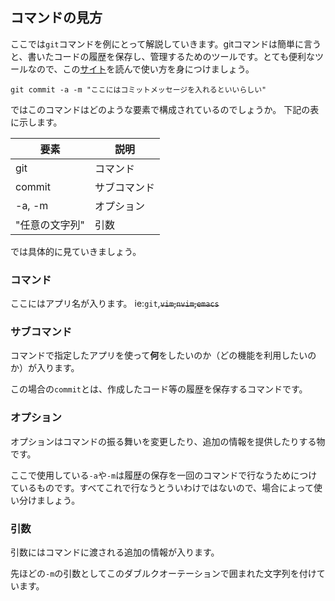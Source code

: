 ## コマンドの見方

ここでは`git`コマンドを例にとって解説していきます。gitコマンドは簡単に言うと、書いたコードの履歴を保存し、管理するためのツールです。とても便利なツールなので、この[サイト](https://git-scm.com/book/ja/v2)を読んで使い方を身につけましょう。

```shell
git commit -a -m "ここにはコミットメッセージを入れるといいらしい"
```

ではこのコマンドはどのような要素で構成されているのでしょうか。
下記の表に示します。


| 要素           | 説明         |
| -------------- | ------------ |
| git            | コマンド     |
| commit         | サブコマンド |
| -a, -m         | オプション   |
| "任意の文字列" | 引数         |

では具体的に見ていきましょう。

### **コマンド**
ここにはアプリ名が入ります。 ie:`git`,~~`vim`,`nvim`,`emacs`~~

### **サブコマンド**
コマンドで指定したアプリを使って**何**をしたいのか（どの機能を利用したいのか）が入ります。

この場合の`commit`とは、作成したコード等の履歴を保存するコマンドです。

### **オプション**
オプションはコマンドの振る舞いを変更したり、追加の情報を提供したりする物です。

ここで使用している`-a`や`-m`は履歴の保存を一回のコマンドで行なうためにつけているものです。すべてこれで行なうとういわけではないので、場合によって使い分けましょう。

### **引数**
引数にはコマンドに渡される追加の情報が入ります。

先ほどの`-m`の引数としてこのダブルクオーテーションで囲まれた文字列を付けています。

